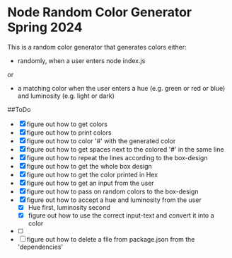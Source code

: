 # Node Random Color Generator Spring 2024

This is a random color generator that generates colors either:

- randomly, when a user enters node index.js

or

- a matching color when the user enters a hue (e.g. green or red or blue) and luminosity (e.g. light or dark)

##ToDo

- [x] figure out how to get colors
- [x] figure out how to print colors
- [x] figure out how to color '#' with the generated color
- [x] figure out how to get spaces next to the colored '#' in the same line
- [x] figure out how to repeat the lines according to the box-design
- [x] figure out how to get the whole box design
- [x] figure out how to get the color printed in Hex
- [x] figure out how to get an input from the user
- [x] figure out how to pass on random colors to the box-design
- [x] figure out how to accept a hue and luminosity from the user
  - [x] Hue first, luminosity second
  - [x] figure out how to use the correct input-text and convert it into a color
- [ ]
- [ ] figure out how to delete a file from package.json from the 'dependencies'
